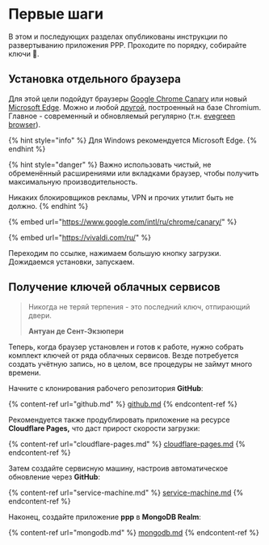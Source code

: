 # Первые шаги

В этом и последующих разделах опубликованы инструкции по развертыванию приложения PPP. Проходите по порядку, собирайте ключи 🔑.

## Установка отдельного браузера

Для этой цели подойдут браузеры [Google Chrome Canary](https://www.google.com/intl/ru/chrome/canary/) или новый [Microsoft Edge](https://www.microsoft.com/ru-ru/edge). Можно и любой [другой](https://vivaldi.com/ru/), построенный на базе Chromium. Главное - современный и обновляемый регулярно (т.н. [evegreen browser](https://www.techopedia.com/definition/31094/evergreen-browser)).

{% hint style="info" %}
Для Windows рекомендуется Microsoft Edge.
{% endhint %}

{% hint style="danger" %}
Важно использовать чистый, не обременённый расширениями или вкладками браузер, чтобы получить максимальную производительность.

Никаких блокировщиков рекламы, VPN и прочих утилит быть не должно.
{% endhint %}

{% embed url="https://www.google.com/intl/ru/chrome/canary/" %}

{% embed url="https://vivaldi.com/ru/" %}

Переходим по ссылке, нажимаем большую кнопку загрузки. Дожидаемся установки, запускаем.

## Получение ключей облачных сервисов

> Никогда не теряй терпения - это последний ключ, отпирающий двери.
>
> **Антуан де Сент-Экзюпери**

Теперь, когда браузер установлен и готов к работе, нужно собрать комплект ключей от ряда облачных сервисов. Везде потребуется создать учётную запись, но в целом, все процедуры не займут много времени.

Начните с клонирования рабочего репозитория **GitHub**:

{% content-ref url="github.md" %}
[github.md](github.md)
{% endcontent-ref %}

Рекомендуется также продублировать приложение на ресурсе **Cloudflare Pages,** что даст прирост скорости загрузки:

{% content-ref url="cloudflare-pages.md" %}
[cloudflare-pages.md](cloudflare-pages.md)
{% endcontent-ref %}

Затем создайте сервисную машину, настроив автоматическое обновление через **GitHub**:

{% content-ref url="service-machine.md" %}
[service-machine.md](service-machine.md)
{% endcontent-ref %}

Наконец, создайте приложение **ppp** в **MongoDB Realm**:

{% content-ref url="mongodb.md" %}
[mongodb.md](mongodb.md)
{% endcontent-ref %}
